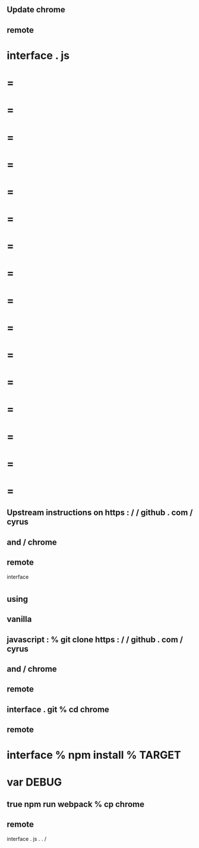 Update
chrome
-
remote
-
interface
.
js
=
=
=
=
=
=
=
=
=
=
=
=
=
=
=
=
=
=
=
=
=
=
=
=
=
=
=
=
=
=
=
=
=
Upstream
instructions
on
https
:
/
/
github
.
com
/
cyrus
-
and
/
chrome
-
remote
-
interface
#
using
-
vanilla
-
javascript
:
%
git
clone
https
:
/
/
github
.
com
/
cyrus
-
and
/
chrome
-
remote
-
interface
.
git
%
cd
chrome
-
remote
-
interface
%
npm
install
%
TARGET
=
var
DEBUG
=
true
npm
run
webpack
%
cp
chrome
-
remote
-
interface
.
js
.
.
/
